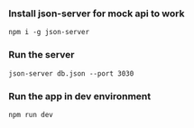 ### Install json-server for mock api to work
`npm i -g json-server`

### Run the server
`json-server db.json --port 3030`

### Run the app in dev environment
`npm run dev`
